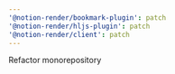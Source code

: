 ```yaml
---
'@notion-render/bookmark-plugin': patch
'@notion-render/hljs-plugin': patch
'@notion-render/client': patch
---
```


Refactor monorepository
